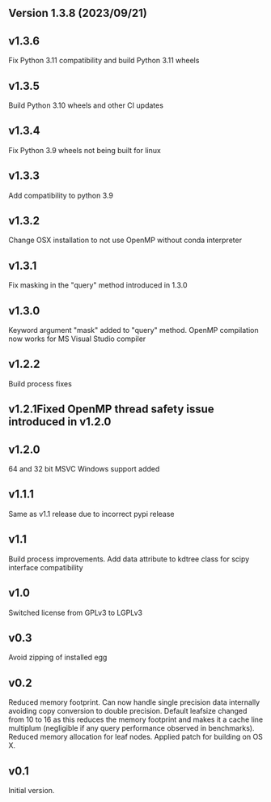## Version 1.3.8 (2023/09/21)


## v1.3.6

Fix Python 3.11 compatibility and build Python 3.11 wheels

## v1.3.5

Build Python 3.10 wheels and other CI updates

## v1.3.4

Fix Python 3.9 wheels not being built for linux

## v1.3.3

Add compatibility to python 3.9

## v1.3.2

Change OSX installation to not use OpenMP without conda interpreter

## v1.3.1

Fix masking in the "query" method introduced in 1.3.0

## v1.3.0

Keyword argument "mask" added to "query" method. OpenMP compilation now works for MS Visual Studio compiler

## v1.2.2

Build process fixes

## v1.2.1Fixed OpenMP thread safety issue introduced in v1.2.0

## v1.2.0

64 and 32 bit MSVC Windows support added

## v1.1.1

Same as v1.1 release due to incorrect pypi release

## v1.1

Build process improvements. Add data attribute to kdtree class for scipy interface compatibility

## v1.0

Switched license from GPLv3 to LGPLv3

## v0.3

Avoid zipping of installed egg

## v0.2

Reduced memory footprint. Can now handle single precision data internally avoiding copy conversion to double precision. Default leafsize changed from 10 to 16 as this reduces the memory footprint and makes it a cache line multiplum (negligible if any query performance observed in benchmarks). Reduced memory allocation for leaf nodes. Applied patch for building on OS X.

## v0.1

Initial version.
